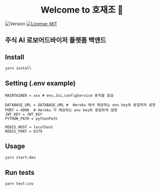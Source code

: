 <h1 align="center">Welcome to 호재조 🚀</h1>
<p>
  <img alt="Version" src="https://img.shields.io/badge/version-0.0.1-blue.svg?cacheSeconds=2592000" />
  <a href="#" target="_blank">
    <img alt="License: MIT" src="https://img.shields.io/badge/License-MIT-yellow.svg" />
  </a>
</p>

## 주식 AI 로보어드바이저 플랫폼 백앤드

## Install

```sh
yarn install
```

## Setting (.env example)

```
MAINTAINER = xxx # env,Joi,configService 동작을 점검

DATABASE_URL = DATABASE_URL #  Heroku 에서 제공하는 env key와 동일하게 설정
PORT = 4000  # Heroku 가 제공하는 env key와 동일하게 설정
JWT_KEY = JWT_KEY
PYTHON_PATH = pythonPath

REDIS_HOST = localhost
REDIS_PORT = 6379
```

## Usage

```sh
yarn start:dev
```

## Run tests

```sh
yarn test:cov
```
